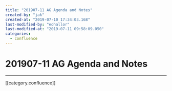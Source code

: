 ```yaml
---
title: "201907-11 AG Agenda and Notes"
created-by: "jak"
created-at: "2019-07-10 17:34:03.168"
last-modified-by: "eohallor"
last-modified-at: "2019-07-11 09:58:09.050"
categories:
  - confluence
---
```


# 201907-11 AG Agenda and Notes


---

[[category.confluence]]
